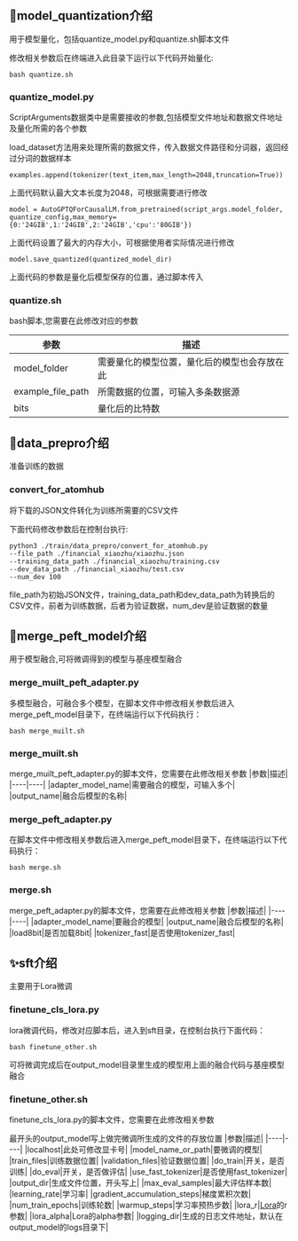 ## 🎇model_quantization介绍
用于模型量化，包括quantize_model.py和quantize.sh脚本文件

修改相关参数后在终端进入此目录下运行以下代码开始量化:
```
bash quantize.sh
```
### quantize_model.py
ScriptArguments数据类中是需要接收的参数,包括模型文件地址和数据文件地址及量化所需的各个参数

load_dataset方法用来处理所需的数据文件，传入数据文件路径和分词器，返回经过分词的数据样本

```
examples.append(tokenizer(text_item,max_length=2048,truncation=True))
```
上面代码默认最大文本长度为2048，可根据需要进行修改

```
model = AutoGPTQForCausalLM.from_pretrained(script_args.model_folder, quantize_config,max_memory={0:'24GIB',1:'24GIB',2:'24GIB','cpu':'80GIB'})
```
上面代码设置了最大的内存大小，可根据使用者实际情况进行修改

```
model.save_quantized(quantized_model_dir)
```
上面代码的参数是量化后模型保存的位置，通过脚本传入

### quantize.sh
bash脚本,您需要在此修改对应的参数

|参数|描述|
|----|----|
|model_folder|需要量化的模型位置，量化后的模型也会存放在此|
|example_file_path|所需数据的位置，可输入多条数据源|
|bits|量化后的比特数|

## 👻data_prepro介绍
准备训练的数据
### convert_for_atomhub
将下载的JSON文件转化为训练所需要的CSV文件

下面代码修改参数后在控制台执行:
```
python3 ./train/data_prepro/convert_for_atomhub.py 
--file_path ./financial_xiaozhu/xiaozhu.json 
--training_data_path ./financial_xiaozhu/training.csv 
--dev_data_path ./financial_xiaozhu/test.csv 
--num_dev 100
```
file_path为初始JSON文件，training_data_path和dev_data_path为转换后的CSV文件，前者为训练数据，后者为验证数据，num_dev是验证数据的数量



## 🎉merge_peft_model介绍
用于模型融合,可将微调得到的模型与基座模型融合
### merge_muilt_peft_adapter.py
多模型融合，可融合多个模型，在脚本文件中修改相关参数后进入merge_peft_model目录下，在终端运行以下代码执行：
```
bash merge_muilt.sh
```
### merge_muilt.sh
merge_muilt_peft_adapter.py的脚本文件，您需要在此修改相关参数
|参数|描述|
|----|----|
|adapter_model_name|需要融合的模型，可输入多个|
|output_name|融合后模型的名称|

### merge_peft_adapter.py
在脚本文件中修改相关参数后进入merge_peft_model目录下，在终端运行以下代码执行：
```
bash merge.sh
```

### merge.sh
merge_peft_adapter.py的脚本文件，您需要在此修改相关参数
|参数|描述|
|----|----|
|adapter_model_name|要融合的模型|
|output_name|融合后模型的名称|
|load8bit|是否加载8bit|
|tokenizer_fast|是否使用tokenizer_fast|

## ✨sft介绍
主要用于Lora微调
### finetune_cls_lora.py
lora微调代码，修改对应脚本后，进入到sft目录，在控制台执行下面代码：
```
bash finetune_other.sh
```
可将微调完成后在output_model目录里生成的模型用上面的融合代码与基座模型融合
### finetune_other.sh
finetune_cls_lora.py的脚本文件，您需要在此修改相关参数

最开头的output_model写上做完微调所生成的文件的存放位置
|参数|描述|
|----|----|
|localhost|此处可修改显卡号|
|model_name_or_path|要微调的模型|
|train_files|训练数据位置|
|validation_files|验证数据位置|
|do_train|开关，是否训练|
|do_eval|开关，是否做评估|
|use_fast_tokenizer|是否使用fast_tokenizer|
|output_dir|生成文件位置，开头写上|
|max_eval_samples|最大评估样本数|
|learning_rate|学习率|
|gradient_accumulation_steps|梯度累积次数|
|num_train_epochs|训练轮数|
|warmup_steps|学习率预热步数|
|lora_r|[Lora](https://zhuanlan.zhihu.com/p/620552131)的r参数|
|lora_alpha|Lora的alpha参数|
|logging_dir|生成的日志文件地址，默认在output_model的logs目录下|

